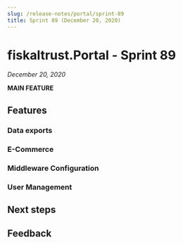 ```yaml
---
slug: /release-notes/portal/sprint-89
title: Sprint 89 (December 20, 2020)
---
```


# fiskaltrust.Portal - Sprint 89
_December 20, 2020_

**MAIN FEATURE**

## Features

### Data exports

### E-Commerce

### Middleware Configuration

### User Management

## Next steps

## Feedback